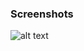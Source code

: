 ### Screenshots

![alt text](https://github.com/andreiseverin/WeaponMod-guns-backup/blob/main/wpn_chainsaw/Chainsaw.png?raw=true)

